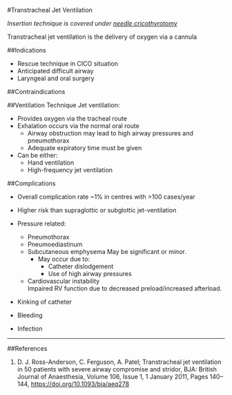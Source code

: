 #Transtracheal Jet Ventilation

*Insertion technique is covered under [needle cricothyrotomy](procedures/needle-cricothyrotomy.md)*

Transtracheal jet ventilation is the delivery of oxygen via a cannula 

##Indications
* Rescue technique in CICO situation
* Anticipated difficult airway
* Laryngeal and oral surgery

##Contraindications

##Ventilation Technique
Jet ventilation:
* Provides oxygen via the tracheal route
* Exhalation occurs via the normal oral route
	* Airway obstruction may lead to high airway pressures and pneumothorax
	* Adequate expiratory time must be given
* Can be either:
	* Hand ventilation
	* High-frequency jet ventilation

##Complications
* Overall complication rate ~1% in centres with >100 cases/year
* Higher risk than supraglottic or subglottic jet-ventilation

* Pressure related:
	* Pneumothorax
	* Pneumoediastinum
	* Subcutaneous emphysema
	May be significant or minor.
		* May occur due to:
			* Catheter dislodgement
			* Use of high airway pressures
	* Cardiovascular instability  
	Impaired RV function due to decreased preload/increased afterload.
* Kinking of catheter
* Bleeding
* Infection


---


##References
1. D. J. Ross-Anderson, C. Ferguson, A. Patel; Transtracheal jet ventilation in 50 patients with severe airway compromise and stridor, BJA: British Journal of Anaesthesia, Volume 106, Issue 1, 1 January 2011, Pages 140–144, https://doi.org/10.1093/bja/aeq278



